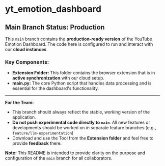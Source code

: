 # yt_emotion_dashboard

## Main Branch Status: Production

This `main` branch contains the **production-ready version** of the YouTube Emotion Dashboard. The code here is configured to run and interact with our **cloud instances**.

### Key Components:
* **Extension Folder:** This folder contains the browser extension that is in **active synchronization** with our cloud setup.
* **main.py:** The core Python script that handles data processing and is essential for the dashboard's functionality.

---

**For the Team:**

* This branch should always reflect the stable, working version of the application.
* **Do not push experimental code directly to `main`**. All new features or developments should be worked on in separate feature branches (e.g., `feature/llm-experimentation`)
* Download and use the Tool from the **Extension folder** and feel free to provide **feedback** there.

**Note:** This README is intended to provide clarity on the purpose and configuration of the `main` branch for all collaborators.